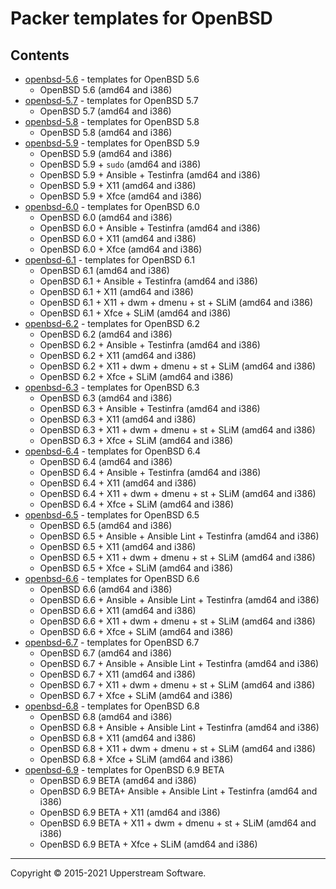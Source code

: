# Packer templates for OpenBSD

## Contents

* [openbsd-5.6](openbsd-5.6/README.mdown) - templates for OpenBSD 5.6
	* OpenBSD 5.6 (amd64 and i386)
* [openbsd-5.7](openbsd-5.7/README.mdown) - templates for OpenBSD 5.7
	* OpenBSD 5.7 (amd64 and i386)
* [openbsd-5.8](openbsd-5.8/README.mdown) - templates for OpenBSD 5.8
	* OpenBSD 5.8 (amd64 and i386)
* [openbsd-5.9](openbsd-5.9/README.mdown) - templates for OpenBSD 5.9
	* OpenBSD 5.9 (amd64 and i386)
	* OpenBSD 5.9 + `sudo` (amd64 and i386)
	* OpenBSD 5.9 + Ansible + Testinfra (amd64 and i386)
	* OpenBSD 5.9 + X11 (amd64 and i386)
	* OpenBSD 5.9 + Xfce (amd64 and i386)
* [openbsd-6.0](openbsd-6.0/README.mdown) - templates for OpenBSD 6.0
	* OpenBSD 6.0 (amd64 and i386)
	* OpenBSD 6.0 + Ansible + Testinfra (amd64 and i386)
	* OpenBSD 6.0 + X11 (amd64 and i386)
	* OpenBSD 6.0 + Xfce (amd64 and i386)
* [openbsd-6.1](openbsd-6.1/README.mdown) - templates for OpenBSD 6.1
	* OpenBSD 6.1 (amd64 and i386)
	* OpenBSD 6.1 + Ansible + Testinfra (amd64 and i386)
	* OpenBSD 6.1 + X11 (amd64 and i386)
	* OpenBSD 6.1 + X11 + dwm + dmenu + st + SLiM (amd64 and i386)
	* OpenBSD 6.1 + Xfce + SLiM (amd64 and i386)
* [openbsd-6.2](openbsd-6.2/README.mdown) - templates for OpenBSD 6.2
	* OpenBSD 6.2 (amd64 and i386)
	* OpenBSD 6.2 + Ansible + Testinfra (amd64 and i386)
	* OpenBSD 6.2 + X11 (amd64 and i386)
	* OpenBSD 6.2 + X11 + dwm + dmenu + st + SLiM (amd64 and i386)
	* OpenBSD 6.2 + Xfce + SLiM (amd64 and i386)
* [openbsd-6.3](openbsd-6.3/README.mdown) - templates for OpenBSD 6.3
	* OpenBSD 6.3 (amd64 and i386)
	* OpenBSD 6.3 + Ansible + Testinfra (amd64 and i386)
	* OpenBSD 6.3 + X11 (amd64 and i386)
	* OpenBSD 6.3 + X11 + dwm + dmenu + st + SLiM (amd64 and i386)
	* OpenBSD 6.3 + Xfce + SLiM (amd64 and i386)
* [openbsd-6.4](openbsd-6.4/README.mdown) - templates for OpenBSD 6.4
	* OpenBSD 6.4 (amd64 and i386)
	* OpenBSD 6.4 + Ansible + Testinfra (amd64 and i386)
	* OpenBSD 6.4 + X11 (amd64 and i386)
	* OpenBSD 6.4 + X11 + dwm + dmenu + st + SLiM (amd64 and i386)
	* OpenBSD 6.4 + Xfce + SLiM (amd64 and i386)
* [openbsd-6.5](openbsd-6.5/README.mdown) - templates for OpenBSD 6.5
	* OpenBSD 6.5 (amd64 and i386)
	* OpenBSD 6.5 + Ansible + Ansible Lint + Testinfra (amd64 and i386)
	* OpenBSD 6.5 + X11 (amd64 and i386)
	* OpenBSD 6.5 + X11 + dwm + dmenu + st + SLiM (amd64 and i386)
	* OpenBSD 6.5 + Xfce + SLiM (amd64 and i386)
* [openbsd-6.6](openbsd-6.6/README.mdown) - templates for OpenBSD 6.6
	* OpenBSD 6.6 (amd64 and i386)
	* OpenBSD 6.6 + Ansible + Ansible Lint + Testinfra (amd64 and i386)
	* OpenBSD 6.6 + X11 (amd64 and i386)
	* OpenBSD 6.6 + X11 + dwm + dmenu + st + SLiM (amd64 and i386)
	* OpenBSD 6.6 + Xfce + SLiM (amd64 and i386)
* [openbsd-6.7](openbsd-6.7/README.mdown) - templates for OpenBSD 6.7
	* OpenBSD 6.7 (amd64 and i386)
	* OpenBSD 6.7 + Ansible + Ansible Lint + Testinfra (amd64 and i386)
	* OpenBSD 6.7 + X11 (amd64 and i386)
	* OpenBSD 6.7 + X11 + dwm + dmenu + st + SLiM (amd64 and i386)
	* OpenBSD 6.7 + Xfce + SLiM (amd64 and i386)
* [openbsd-6.8](openbsd-6.8/README.mdown) - templates for OpenBSD 6.8
	* OpenBSD 6.8 (amd64 and i386)
	* OpenBSD 6.8 + Ansible + Ansible Lint + Testinfra (amd64 and i386)
	* OpenBSD 6.8 + X11 (amd64 and i386)
	* OpenBSD 6.8 + X11 + dwm + dmenu + st + SLiM (amd64 and i386)
	* OpenBSD 6.8 + Xfce + SLiM (amd64 and i386)
* [openbsd-6.9](openbsd-6.9/README.mdown) - templates for OpenBSD 6.9 BETA
	* OpenBSD 6.9 BETA (amd64 and i386)
	* OpenBSD 6.9 BETA+ Ansible + Ansible Lint + Testinfra (amd64 and i386)
	* OpenBSD 6.9 BETA + X11 (amd64 and i386)
	* OpenBSD 6.9 BETA + X11 + dwm + dmenu + st + SLiM (amd64 and i386)
	* OpenBSD 6.9 BETA + Xfce + SLiM (amd64 and i386)

- - -

Copyright &copy; 2015-2021 Upperstream Software.

